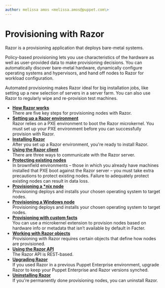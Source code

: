 ```yaml
---
author: melissa amos <melissa.amos@puppet.com\>
---
```


# Provisioning with Razor

Razor is a provisioning application that deploys bare-metal systems.

Policy-based provisioning lets you use characteristics of the hardware as well as user-provided data to make provisioning decisions. You can automatically discover bare-metal hardware, dynamically configure operating systems and hypervisors, and hand off nodes to Razor for workload configuration.

Automated provisioning makes Razor ideal for big installation jobs, like setting up a new selection of servers in a server farm. You can also use Razor to regularly wipe and re-provision test machines.

-   **[How Razor works](how_razor_works.md#)**  
There are five key steps for provisioning nodes with Razor.
-   **[Setting up a Razor environment](setting_up_a_razor_environment.md#)**  
Razor relies on a PXE environment to boot the Razor microkernel. You must set up your PXE environment before you can successfully provision with Razor.
-   **[Installing Razor](installing_razor.md#)**  
After you set up a Razor environment, you're ready to install Razor.
-   **[Using the Razor client](using_the_razor_client.md#)**  
There are three ways to communicate with the Razor server.
-   **[Protecting existing nodes](protecting_existing_nodes.md#)**  
In brownfield environments – those in which you already have machines installed that PXE boot against the Razor server – you must take extra precautions to protect existing nodes. Failure to adequately protect existing nodes can result in data loss.
-   **[Provisioning a \*nix node](provisioning_a_nix_node.md#)**  
Provisioning deploys and installs your chosen operating system to target nodes.
-   **[Provisioning a Windows node](provisioning_a_windows_node.md#)**  
Provisioning deploys and installs your chosen operating system to target nodes.
-   **[Provisioning with custom facts](provisioning_with_custom_facts.md#)**  
You can use a microkernel extension to provision nodes based on hardware info or metadata that isn’t available by default in Facter.
-   **[Working with Razor objects](working_with_razor_objects.md)**  
Provisioning with Razor requires certain objects that define how nodes are provisioned.
-   **[Using the Razor API](using_the_razor_api.md#)**  
The Razor API is REST-based.
-   **[Upgrading Razor](upgrading_razor.md#)**  
If you used Razor in a previous Puppet Enterprise environment, upgrade Razor to keep your Puppet Enterprise and Razor versions synched.
-   **[Uninstalling Razor](uninstalling_razor.md#)**  
If you're permanently done provisioning nodes, you can uninstall Razor.

